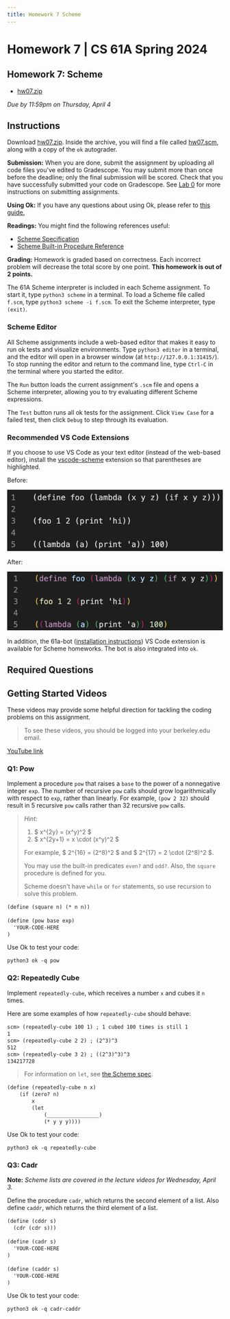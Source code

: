 ```yaml
---
title: Homework 7 Scheme
---
```

# Homework 7 | CS 61A Spring 2024

## Homework 7: Scheme

-   [hw07.zip](/resource/cs61a/hw/hw07.zip)

_Due by 11:59pm on Thursday, April 4_

## Instructions

Download [hw07.zip](/resource/cs61a/hw/hw07.zip). Inside the archive, you will find a file called [hw07.scm](https://cs61a.org//hw/hw07/hw07.scm), along with a copy of the `ok` autograder.

**Submission:** When you are done, submit the assignment by uploading all code files you've edited to Gradescope. You may submit more than once before the deadline; only the final submission will be scored. Check that you have successfully submitted your code on Gradescope. See [Lab 0](https://cs61a.org/lab/lab00#task-c-submitting-the-assignment) for more instructions on submitting assignments.

**Using Ok:** If you have any questions about using Ok, please refer to [this guide.](https://cs61a.org/articles/using-ok)

**Readings:** You might find the following references useful:

-   [Scheme Specification](https://cs61a.org/articles/scheme-spec/)
-   [Scheme Built-in Procedure Reference](https://cs61a.org/articles/scheme-builtins/)

**Grading:** Homework is graded based on correctness. Each incorrect problem will decrease the total score by one point. **This homework is out of 2 points.**

The 61A Scheme interpreter is included in each Scheme assignment. To start it, type `python3 scheme` in a terminal. To load a Scheme file called `f.scm`, type `python3 scheme -i f.scm`. To exit the Scheme interpreter, type `(exit)`.

### Scheme Editor

All Scheme assignments include a web-based editor that makes it easy to run ok tests and visualize environments. Type `python3 editor` in a terminal, and the editor will open in a browser window (at `http://127.0.0.1:31415/`). To stop running the editor and return to the command line, type `Ctrl-C` in the terminal where you started the editor.

The `Run` button loads the current assignment's `.scm` file and opens a Scheme interpreter, allowing you to try evaluating different Scheme expressions.

The `Test` button runs all ok tests for the assignment. Click `View Case` for a failed test, then click `Debug` to step through its evaluation.

### Recommended VS Code Extensions

If you choose to use VS Code as your text editor (instead of the web-based editor), install the [vscode-scheme](https://marketplace.visualstudio.com/items?itemName=sjhuangx.vscode-scheme) extension so that parentheses are highlighted.

Before:

![](/img/cs61a/before.png)

After:

![](/img/cs61a/after.png)

In addition, the 61a-bot ([installation instructions](https://cs61a.org/articles/61a-bot)) VS Code extension is available for Scheme homeworks. The bot is also integrated into `ok`.

## Required Questions

  

## Getting Started Videos

These videos may provide some helpful direction for tackling the coding problems on this assignment.

> To see these videos, you should be logged into your berkeley.edu email.

[YouTube link](https://youtu.be/playlist?list=PLx38hZJ5RLZcQgwUYw_yvAcp0-vz6L0Zh)

### Q1: Pow

Implement a procedure `pow` that raises a `base` to the power of a nonnegative integer `exp`. The number of recursive `pow` calls should grow logarithmically with respect to `exp`, rather than linearly. For example, `(pow 2 32)` should result in 5 recursive `pow` calls rather than 32 recursive `pow` calls.

> _Hint:_
> 
> 1. $ x^{2y} = (x^y)^2 $
> 2. $ x^{2y+1} = x \cdot (x^y)^2 $
> 
> For example, $ 2^{16} = (2^8)^2 $ and $ 2^{17} = 2 \cdot (2^8)^2 $.
> 
> You may use the built-in predicates `even?` and `odd?`. Also, the `square` procedure is defined for you.
> 
> Scheme doesn't have `while` or `for` statements, so use recursion to solve this problem.

```
(define (square n) (* n n))

(define (pow base exp)
  'YOUR-CODE-HERE
)
```

Use Ok to test your code:

```
python3 ok -q pow
```

  

### Q2: Repeatedly Cube

Implement `repeatedly-cube`, which receives a number `x` and cubes it `n` times.

Here are some examples of how `repeatedly-cube` should behave:

```
scm> (repeatedly-cube 100 1) ; 1 cubed 100 times is still 1
1
scm> (repeatedly-cube 2 2) ; (2^3)^3
512
scm> (repeatedly-cube 3 2) ; ((2^3)^3)^3
134217728
```

> For information on `let`, see [the Scheme spec](https://cs61a.org/articles/scheme-spec/#let).

```
(define (repeatedly-cube n x)
    (if (zero? n)
        x
        (let
            (_________________)
            (* y y y))))
```

Use Ok to test your code:

```
python3 ok -q repeatedly-cube
```

  

### Q3: Cadr

**Note:** _Scheme lists are covered in the lecture videos for Wednesday, April 3._

Define the procedure `cadr`, which returns the second element of a list. Also define `caddr`, which returns the third element of a list.

```
(define (cddr s)
  (cdr (cdr s)))

(define (cadr s)
  'YOUR-CODE-HERE
)

(define (caddr s)
  'YOUR-CODE-HERE
)
```

Use Ok to test your code:

```
python3 ok -q cadr-caddr
```